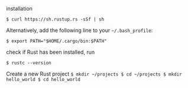 installation

`$ curl https://sh.rustup.rs -sSf | sh`

Alternatively, add the following line to your `~/.bash_profile`:

`$ export PATH="$HOME/.cargo/bin:$PATH"`

check if Rust has been installed, run 

`$ rustc --version`

Create a new Rust project
`
$ mkdir ~/projects
$ cd ~/projects
$ mkdir hello_world
$ cd hello_world
`
